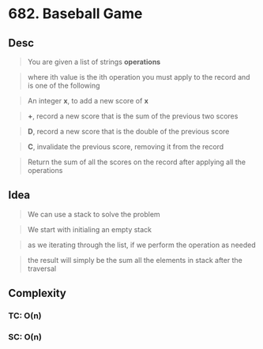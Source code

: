 # 682. Baseball Game

## Desc

> You are given a list of strings **operations**

> where ith value is the ith operation you must apply to the record and is one of the following

> An integer **x**, to add a new score of **x**

> **+**, record a new score that is the sum of the previous two scores

> **D**, record a new score that is the double of the previous score

> **C**, invalidate the previous score, removing it from the record

> Return the sum of all the scores on the record after applying all the operations

## Idea

> We can use a stack to solve the problem

> We start with initialing an empty stack

> as we iterating through the list, if we perform the operation as needed

> the result will simply be the sum all the elements in stack after the traversal

## Complexity

### TC: O(n)

### SC: O(n)